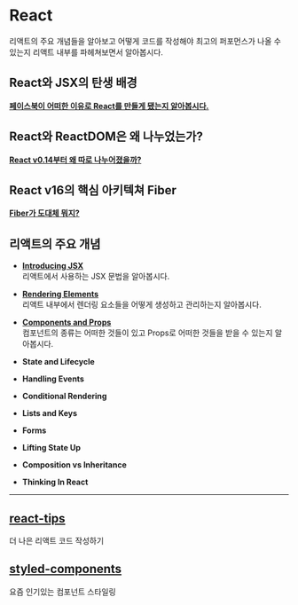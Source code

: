 # React

리액트의 주요 개념들을 알아보고 어떻게 코드를 작성해야 최고의 퍼포먼스가 나올 수 있는지 리액트 내부를 파헤쳐보면서 알아봅시다.

## React와 JSX의 탄생 배경

[**페이스북이 어떠한 이유로 React를 만들게 됐는지 알아봅시다.**](https://github.com/9min/react/blob/master/created-react/README.md)  

## React와 ReactDOM은 왜 나누었는가?

[**React v0.14부터 왜 따로 나누어졌을까?**](https://github.com/9min/react/blob/master/react-and-react-dom/README.md)  

## React v16의 핵심 아키텍쳐 Fiber

[**Fiber가 도대체 뭐지?**](https://github.com/9min/react/blob/master/React/fiber/README.md)  

## 리액트의 주요 개념

- [**Introducing JSX**](https://github.com/9min/react/blob/master/jsx/README.md)  
  리액트에서 사용하는 JSX 문법을 알아봅시다.  

- [**Rendering Elements**](https://github.com/9min/react/blob/master/rendering-elements/README.md)  
  리액트 내부에서 렌더링 요소들을 어떻게 생성하고 관리하는지 알아봅시다.  

- [**Components and Props**](https://github.com/9min/react/blob/master/components-and-props/README.md)  
  컴포넌트의 종류는 어떠한 것들이 있고 Props로 어떠한 것들을 받을 수 있는지 알아봅시다.  

- **State and Lifecycle**  

- **Handling Events**  

- **Conditional Rendering**  

- **Lists and Keys**  

- **Forms**  

- **Lifting State Up**  

- **Composition vs Inheritance**  

- **Thinking In React**  

*****

## [**react-tips**](https://github.com/9min/react/tree/master/react-tips)  

더 나은 리액트 코드 작성하기

## [**styled-components**](https://github.com/9min/react/tree/master/styled-components)  

요즘 인기있는 컴포넌트 스타일링
